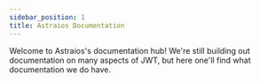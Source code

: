 ```yaml
---
sidebar_position: 1
title: Astraios Documentation
---
```


Welcome to Astraios's documentation hub! We're still building out documentation on many aspects of
JWT, but here one'll find what documentation we do have.
